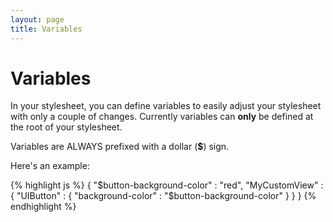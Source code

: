 ```yaml
---
layout: page
title: Variables
---
```


# Variables

In your stylesheet, you can define variables to easily adjust your stylesheet with only a couple of changes. Currently variables can **only** be defined at the root of your stylesheet.

Variables are ALWAYS prefixed with a dollar (**$**) sign.

Here's an example:

{% highlight js %}
{
    "$button-background-color" : "red",
    "MyCustomView" : {
        "UIButton" : {
            "background-color" : "$button-background-color"
        }
    }
}
{% endhighlight %} 


